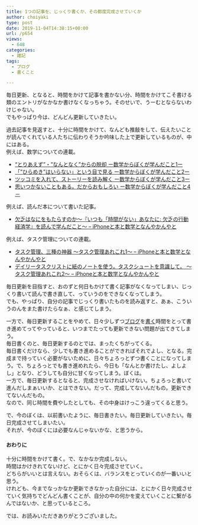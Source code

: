 ```yaml
---
title: 1つの記事を、じっくり書くか、その都度完成させていくか
author: choiyaki
type: post
date: 2019-11-04T14:38:15+00:00
url: /p654
views:
  - 648
categories:
  - 雑記
tags:
  - ブログ
  - 書くこと

---
```

毎日更新、となると、時間をかけて記事を書かない分、時間をかけてこそ書ける類のエントリがなかなか書けなくなっちゃう。そのせいで、うーむとならないわけじゃない。  
でもやっぱり今は、どんどん更新していきたい。

過去記事を見返すと、十分に時間をかけて、なんども推敲をして、伝えたいことが読んでくれている人たちに伝わりそうか吟味した上で更新しているものが、中にはある。  
例えば、数学についての連載。

  * [“とりあえず”・”なんとなく”からの脱却 ー数学からぼくが学んだこと1ー][1]
  * [「”ひらめき”はいらない」という目で見る ー数学からぼくが学んだこと2ー][2]
  * [ツッコミを入れて、ストーリーを読み解く ー数学からぼくが学んだこと3ー][3]
  * [思いつかないこともある。だからおもしろい ー数学からぼくが学んだこと4－][4]

例えば、読んだ本について書いた記事。

  * [欠乏はなにをもたらすのか〜『いつも「時間がない」あなたに: 欠乏の行動経済学』を読んで学んだこと〜 – iPhoneと本と数学となんやかんやと][5]

例えば、タスク管理についての連載。

  * [タスク管理、三種の神器 〜タスク管理あれこれ1〜 – iPhoneと本と数学となんやかんやと][6]
  * [デイリータスクリストに紙のノートを使う。タスクシュートを意識して。 ～タスク管理あれこれ2～ – iPhoneと本と数学となんやかんやと][7]

毎日更新を目指すと、おのずと何日もかけて書く記事がなくなってしまい、じっくり書いて読んで書き直して、っていうのをできなくなってしまう。  
でも、やっぱり、自分の記事でじっくり書いたものを読み返すと、あぁ、こういうのんをまた書けたらなぁ、と感じてしまう。

一方で、毎日更新することをやめて、日々少しずつ[ブログ][8]を[書く][9]時間をとって書き進めてってやっていると、いつまでたっても更新できない問題が出てきてしまう。  
毎日書くのと、毎日更新するのとでは、まったくちがってくる。  
毎日書くだけなら、少しでも書き進めることができればそれでよし、となる。完成まで持っていく必要がないために、日々ちょろっとずつ書くことになってしまう。で、ちょろっとでも書き進めれたら、今日も「なんとか書けたし、よしよし」となり、どうしても自分に甘くなってしまう。ぼくは。  
一方で、毎日更新するとなると、完成させなければいけない。ちょろっと書いて進んだしまぁいいか、とはできない。だって、完成してないんだもの。更新できてないんだもの。  
なので、同じ時間を費やしたとしても、その中身はけっこう違ってくると思う。

で、今のぼくは、以前書いたように、毎日書きたい。毎日更新していきたい。毎日完成させてしまいたい。  
それが、今のぼくには必要なんじゃないかな、と思うから。

#### おわりに

十分に時間をかけて書く。で、なかなか完成しない。  
時間はかけきれてないけど、とにかく日々完成させていく。  
どちらがいいとは言えない。おそらくは、バランスをとっていくのが一番いいと思う。  
けれども、今までなっかなか更新できなかった自分には、とにかく日々完成させていく気持ちでどんどん書くことが、自分の中の何かを変えていくことに繋がるんではないか、と思っているところ。

では、お読みいただきありがとうございました。

 [1]: https://choiyaki.com/?p=225
 [2]: https://choiyaki.com/?p=265
 [3]: https://choiyaki.com/?p=303
 [4]: https://choiyaki.com/?p=324
 [5]: https://choiyaki.com/?p=469
 [6]: https://choiyaki.com/?p=347
 [7]: https://choiyaki.com/?p=353
 [8]: https://scrapbox.io/choiyaki-hondana/%E3%83%96%E3%83%AD%E3%82%B0
 [9]: https://scrapbox.io/choiyaki-hondana/%E6%9B%B8%E3%81%8F